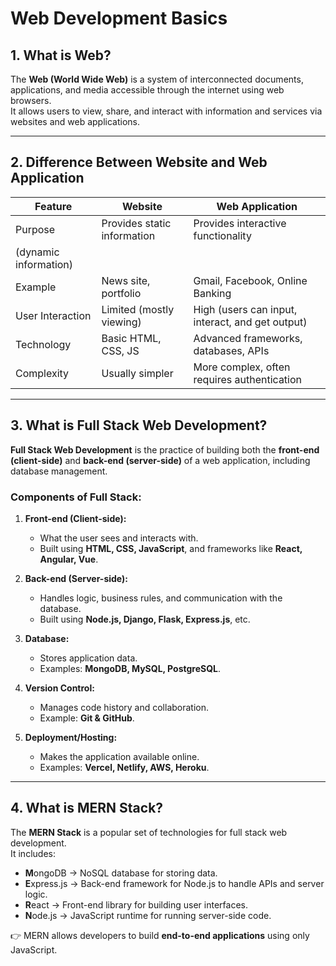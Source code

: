 # Web Development Basics

## 1. What is Web?
The **Web (World Wide Web)** is a system of interconnected documents, applications, and media accessible through the internet using web browsers.  
It allows users to view, share, and interact with information and services via websites and web applications.

---

## 2. Difference Between Website and Web Application

| Feature            | Website                                    | Web Application                               |
|--------------------|--------------------------------------------|-----------------------------------------------|
| Purpose            | Provides static information                | Provides interactive functionality
(dynamic information)             |
| Example            | News site, portfolio                       | Gmail, Facebook, Online Banking                |
| User Interaction   | Limited (mostly viewing)                   | High (users can input, interact, and get output) |
| Technology         | Basic HTML, CSS, JS                        | Advanced frameworks, databases, APIs           |
| Complexity         | Usually simpler                            | More complex, often requires authentication    |

---

## 3. What is Full Stack Web Development?
**Full Stack Web Development** is the practice of building both the **front-end (client-side)** and **back-end (server-side)** of a web application, including database management.

### Components of Full Stack:
1. **Front-end (Client-side):**
   - What the user sees and interacts with.
   - Built using **HTML, CSS, JavaScript**, and frameworks like **React, Angular, Vue**.

2. **Back-end (Server-side):**
   - Handles logic, business rules, and communication with the database.
   - Built using **Node.js, Django, Flask, Express.js**, etc.

3. **Database:**
   - Stores application data.
   - Examples: **MongoDB, MySQL, PostgreSQL**.

4. **Version Control:**
   - Manages code history and collaboration.
   - Example: **Git & GitHub**.

5. **Deployment/Hosting:**
   - Makes the application available online.
   - Examples: **Vercel, Netlify, AWS, Heroku**.

---

## 4. What is MERN Stack?
The **MERN Stack** is a popular set of technologies for full stack web development.  
It includes:

- **M**ongoDB → NoSQL database for storing data.  
- **E**xpress.js → Back-end framework for Node.js to handle APIs and server logic.  
- **R**eact → Front-end library for building user interfaces.  
- **N**ode.js → JavaScript runtime for running server-side code.  

👉 MERN allows developers to build **end-to-end applications** using only JavaScript.
